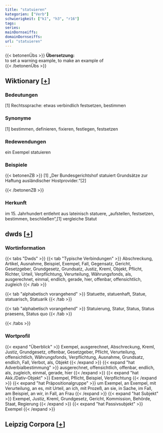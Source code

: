 ```yaml
---
title: "statuieren"
kategorien: ["Verb"]
schwierigkeit: ["k1", "h3", "r16"]
tags:
series:
mainDornseiffs:
domainDornseiffs:
url: "statuieren"
---
```


{{< betonenÜbs >}}
**Übersetzung:**  
to set a warning example, to make an example of  
{{< /betonenÜbs >}}

## Wiktionary [[+](https://de.wiktionary.org/wiki/statuieren)]

### Bedeutungen
[1] Rechtssprache: etwas verbindlich festsetzen, bestimmen  

### Synonyme
[1] bestimmen, definieren, fixieren, festlegen, festsetzen  

### Redewendungen
ein Exempel statuieren  

### Beispiele
{{< betonenZB >}}
[1] „Der Bundesgerichtshof statuiert Grundsätze zur Haftung ausländischer Hostprovider.“[2]  

{{< /betonenZB >}}
### Herkunft
im 15. Jahrhundert entlehnt aus lateinisch statuere, „aufstellen, festsetzen, bestimmen, beschließen“,[1] vergleiche Statut  



## dwds [[+](https://www.dwds.de/wb/statuieren)]

### Wortinformation
{{< tabs "Dwds" >}}
{{< tab "Typische Verbindungen" >}}
Abschreckung, Artikel, Ausnahme, Beispiel, Exempel, Fall, Gegensatz, Gericht, Gesetzgeber, Grundgesetz, Grundsatz, Justiz, Kreml, Objekt, Pflicht, Richter, Urteil, Verpflichtung, Verurteilung, Währungsfonds, als, ausgerechnet, einmal, endlich, gerade, hier, offenbar, offensichtlich, zugleich
{{< /tab >}}

{{< tab "alphabetisch vorangehend" >}}
Statuette, statuenhaft, Statue, statuarisch, Statuarik
{{< /tab >}}

{{< tab "alphabetisch vorangehend" >}}
Statuierung, Statur, Status, Status praesens, Status quo
{{< /tab >}}

{{< /tabs >}}

### Wortprofil
{{< expand "Überblick" >}} Exempel, ausgerechnet, Abschreckung, Kreml, Justiz, Grundgesetz, offenbar, Gesetzgeber, Pflicht, Verurteilung, offensichtlich, Währungsfonds, Verpflichtung, Ausnahme, Grundsatz, endlich, Fall, Verbot, als, Objekt {{< /expand >}}
{{< expand "hat Adverbialbestimmung" >}} ausgerechnet, offensichtlich, offenbar, endlich, als, zugleich, einmal, gerade, hier {{< /expand >}}
{{< expand "hat Akk./Dativ-Objekt" >}} Exempel, Pflicht, Beispiel, Verpflichtung {{< /expand >}}
{{< expand "hat Präpositionalgruppe" >}} um Exempel, an Exempel, mit Verurteilung, an es, mit Urteil, an ich, mit Prozeß, an sie, in Sache, im Fall, am Beispiel, an wir, in Fall, an Frau {{< /expand >}}
{{< expand "hat Subjekt" >}} Exempel, Justiz, Kreml, Grundgesetz, Gericht, Kommission, Behörde, Staat, Regierung {{< /expand >}}
{{< expand "hat Passivsubjekt" >}} Exempel {{< /expand >}}

## Leipzig Corpora [[+](https://corpora.uni-leipzig.de/en/res?word=statuieren&corpusId=deu_newscrawl-public_2018)]

